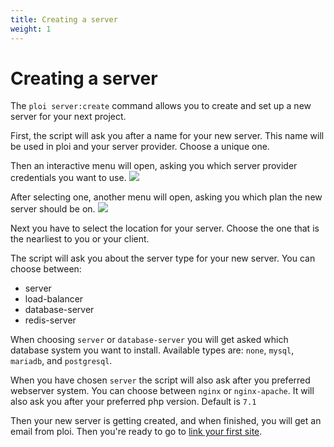 ```yaml
---
title: Creating a server
weight: 1
---
```


# Creating a server

The `ploi server:create` command allows you to create and set up a new server for your next project.

First, the script will ask you after a name for your new server. This name will be used in ploi and
your server provider. Choose a unique one.

Then an interactive menu will open, asking you which server provider credentials you want to use.
![](/assets/docs/ploi-cli/v1/servers/provider.png)

After selecting one, another menu will open, asking you which plan the new server should be on.
![](/assets/docs/ploi-cli/v1/servers/plan.png)

Next you have to select the location for your server. Choose the one that is the nearliest to you
or your client.

The script will ask you about the server type for your new server. You can choose between:

- server
- load-balancer
- database-server
- redis-server

When choosing `server` or `database-server` you will get asked which database system you want to
install. Available types are: `none`, `mysql`, `mariadb`, and `postgresql`.

When you have chosen `server` the script will also ask after you preferred webserver system.
You can choose between `nginx` or `nginx-apache`. It will also ask you after your preferred php
version. Default is `7.1`

Then your new server is getting created, and when finished, you will get an email from ploi.
Then you're ready to go to [link your first site](/docs/ploi-cli/v1/basic-commands/init).
